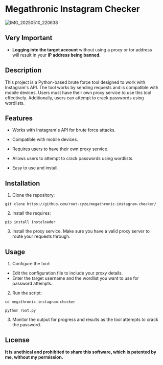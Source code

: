 # Megathronic Instagram Checker

![IMG_20250510_220638](https://github.com/user-attachments/assets/5857b59c-32f5-4222-a133-c6840e7c7256)



## Very Important

- **Logging into the target account** without using a proxy or tor address will result in your **IP address being banned**.

## Description

This project is a Python-based brute force tool designed to work with Instagram's API. The tool works by sending requests and is compatible with mobile devices. Users must have their own proxy service to use this tool effectively. Additionally, users can attempt to crack passwords using wordlists.

## Features

- Works with Instagram's API for brute force attacks.
- Compatible with mobile devices.
- Requires users to have their own proxy service.
- Allows users to attempt to crack passwords using wordlists.

- Easy to use and install.

## Installation

1. Clone the repository:

```
git clone https://github.com/root-cyze/megathronic-instagram-checker/
```

2. Install the requires:

```
pip install instaloader
```

3. Install the proxy service.  Make sure you have a valid proxy server to route your requests through.

## Usage

1. Configure the tool:
- Edit the configuration file to include your proxy details.
- Enter the target username and the wordlist you want to use for password attempts.

2. Run the script:

```
cd megathronic-instagram-checker
```

```
python root.py
```

3. Monitor the output for progress and results as the tool attempts to crack the password.

## Lıcense

**It is unethical and prohibited to share this software, which is patented by me, without my permission.**

